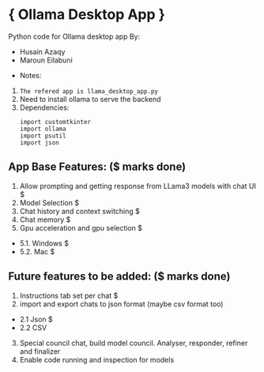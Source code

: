 # { Ollama Desktop App }
 Python code for Ollama desktop app
By: 
* Husain Azaqy
* Maroun Eilabuni

- Notes: 
1. `The refered app is llama_desktop_app.py`
2. Need to install ollama to serve the backend
3. Dependencies:
    ```
   import customtkinter
   import ollama
   import psutil
   import json
    ```
## App Base Features: ($ marks done)
1. Allow prompting and getting response from LLama3 models with chat UI $
2. Model Selection $
3. Chat history and context switching $
4. Chat memory $
5. Gpu acceleration and gpu selection $
- 5.1. Windows $
- 5.2. Mac $

## Future features to be added: ($ marks done)
1. Instructions tab set per chat $
2. import and export chats to json format (maybe csv format too)
- 2.1 Json $
- 2.2 CSV
3. Special council chat, build model council. Analyser, responder, refiner and finalizer
4. Enable code running and inspection for models
